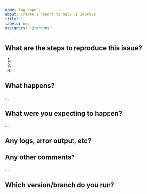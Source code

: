 ```yaml
---
name: Bug report
about: Create a report to help us improve
title: ''
labels: bug
assignees: '@tordans'
---
```


## What are the steps to reproduce this issue?

1.
2.
3.

## What happens?

…

## What were you expecting to happen?

…

## Any logs, error output, etc?

<!-- If it’s long, please paste to https://gist.github.com/ and insert the link here. -->

## Any other comments?

…

## Which version/branch do you run?
